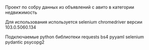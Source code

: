 Проект по собру данных из объявлений с авито в категории недвижимость

Для использования используется selenium chromedriver версии 103.0.5060.134

Подключаемые python библиотеки requests bs4 pyyaml selenium pydantic psycopg2
